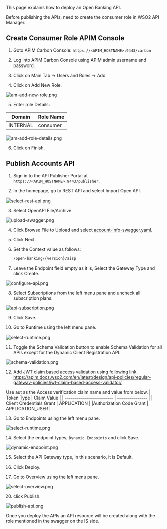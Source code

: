 This page explains how to deploy an Open Banking API.

Before publishing the APIs, need to create the consumer role in WSO2 API Manager. 

## Create Consumer Role APIM Console

1. Goto APIM Carbon Console:  `https://<APIM_HOSTNAME>:9443/carbon`

2. Log into APIM Carbon Console using APIM admin username and password.

3. Click on Main Tab → Users and Roles → Add

4. Click on Add New Role.

 ![am-add-new-role.png](../assets/img/get-started/quick-start-guide/am-role-creation/am-add-new-role.png)

5. Enter role Details:

| Domain   | Role Name |
| -------- | --------- |
| INTERNAL | consumer  |

 ![am-add-role-details.png](../assets/img/get-started/quick-start-guide/am-role-creation/am-add-role-details.png)

6. Click on Finish.

## Publish Accounts API

1. Sign in to the API Publisher Portal at `https://<APIM_HOSTNAME>:9443/publisher`. 

2. In the homepage, go to REST API and select Import Open API. 

 ![select-rest-api.png](../assets/img/get-started/quick-start-guide/deploy-apis/select-rest-api.png)

3. Select OpenAPI File/Archive. 

 ![upload-swagger.png](../assets/img/get-started/quick-start-guide/deploy-apis/upload-swagger.png)

4. Click Browse File to Upload and select [account-info-swagger.yaml](https://github.com/wso2/financial-services-accelerator/blob/4.0.0/financial-services-accelerator/accelerators/fs-apim/repository/resources/apis/Accounts/account-info-swagger.yaml).  

5. Click Next.

6. Set the Context value as follows:
    ```
    /open-banking/{version}/aisp
    ```

7. Leave the Endpoint field empty as it is, Select the Gateway Type and click Create.

 ![configure-api.png](../assets/img/get-started/quick-start-guide/deploy-apis/configure-api.png)

8. Select Subscriptions from the left menu pane and uncheck all subscription plans.

![api-subscription.png](../assets/img/get-started/quick-start-guide/deploy-apis/api-subscription.png)

9. Click Save.

10. Go to Runtime using the left menu pane.

![select-runtime.png](../assets/img/get-started/quick-start-guide/deploy-apis/select-runtime.png)

11. Toggle the Schema Validation button to enable Schema Validation for all APIs except for the Dynamic Client Registration API.

![schema-validation.png](../assets/img/get-started/quick-start-guide/deploy-apis/schema-validation.png)

12. Add JWT claim based access validation using following link.
https://apim.docs.wso2.com/en/latest/design/api-policies/regular-gateway-policies/jwt-claim-based-access-validator/

Use aut as the Access verification claim name and value from below.
| Token Type               | Claim Value      |
| ------------------------ | ---------------  |
| Client Credentials Grant | APPLICATION      |
|Authorization Code Grant  | APPLICATION_USER |

13. Go to Endpoints using the left menu pane.

![select-runtime.png](../assets/img/get-started/quick-start-guide/deploy-apis/select-runtime.png)

14. Select the endpoint types; `Dynamic Endpoints` and click Save.  

![dynamic-endpoint.png](../assets/img/get-started/quick-start-guide/deploy-apis/dynamic-endpoint.png)

15. Select the API Gateway type, in this scenario, it is Default.

18. Click Deploy.

19. Go to Overview using the left menu pane.

![select-overview.png](../assets/img/get-started/quick-start-guide/deploy-apis/select-overview.png)

20. click Publish. 

![publish-api.png](../assets/img/get-started/quick-start-guide/deploy-apis/publish-api.png)

Once you deploy the APIs an API resource will be created along with the role mentioned in the swagger on the IS side.
